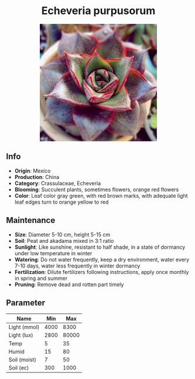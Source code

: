 <h1 align='center'>Echeveria purpusorum</h1>
<p align="center">
    <img 
        align='center'
        width='320'
        src="../images/echeveria purpusorum.png" 
        alt='Echeveria purpusorum' />
</p>

## Info

 - **Origin**: Mexico
 - **Production**: China
 - **Category**: Crassulaceae, Echeveria
 - **Blooming**: Succulent plants, sometimes flowers, orange red flowers
 - **Color**: Leaf color gray green, with red brown marks, with adequate light leaf edges turn to orange yellow to red

## Maintenance

 - **Size**: Diameter 5-10 cm, height 5-15 cm
 - **Soil**: Peat and akadama mixed in 3:1 ratio
 - **Sunlight**: Like sunshine, resistant to half shade, in a state of dormancy under low temperature in winter
 - **Watering**: Do not water frequently, keep a dry environment, water every 7-10 days, water less frequently in winter dormancy
 - **Fertilization**: Dilute fertilizers following instructions, apply once monthly in spring and summer
 - **Pruning**: Remove dead and rotten part timely

## Parameter

| Name         | Min  | Max   |
|--------------|------|-------|
| Light (mmol) | 4000 | 8300  |
| Light (lux)  | 2800 | 80000 |
| Temp         | 5    | 35    |
| Humid        | 15   | 80    |
| Soil (moist) | 7   | 50    |
| Soil (ec)    | 300  | 1000  |